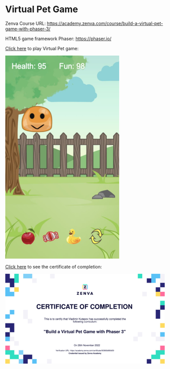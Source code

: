 # Virtual Pet Game

Zenva Course URL: https://academy.zenva.com/course/build-a-virtual-pet-game-with-phaser-3/

HTML5 game framework Phaser: https://phaser.io/

[Click here](https://frenzzy.github.io/edu-game-phaser3-virtual-pet/public/) to play Virtual Pet game:

<a target="_blank" href="https://frenzzy.github.io/edu-game-phaser3-virtual-pet/public/">
<img src="./game-screenshot.jpg" width="360" alt="Virtual Pet Game Screenshot">
</a>

[Click here](https://academy.zenva.com/certificate/90360b980d59) to see the certificate of completion:

<a target="_blank" href="https://academy.zenva.com/certificate/90360b980d59">
<img src="./certificate-preview-90360b980d59.svg" width="640" alt="Certificate Preview">
</a>

